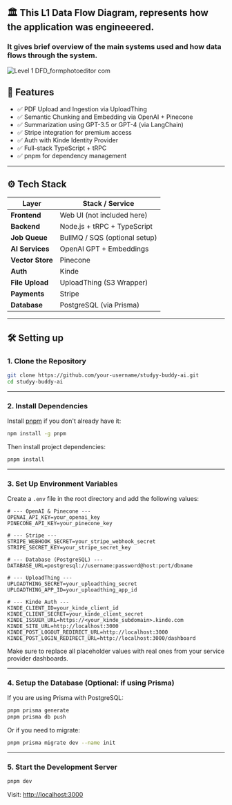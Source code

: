 ## 🏛️ This L1 Data Flow Diagram, represents how the application was engineeered.
### It gives brief overview of the main systems used and how data flows through the system.
![Level 1 DFD_formphotoeditor com](https://github.com/user-attachments/assets/8a2dacb3-c11a-4966-8e28-dc6571c950cc)

## 🚀 Features

- ✅ PDF Upload and Ingestion via UploadThing
- ✅ Semantic Chunking and Embedding via OpenAI + Pinecone
- ✅ Summarization using GPT-3.5 or GPT-4 (via LangChain)
- ✅ Stripe integration for premium access
- ✅ Auth with Kinde Identity Provider
- ✅ Full-stack TypeScript + tRPC
- ✅ pnpm for dependency management

---

## ⚙️ Tech Stack

| Layer           | Stack / Service                         |
|-----------------|------------------------------------------|
| **Frontend**     | Web UI (not included here)              |
| **Backend**      | Node.js + tRPC + TypeScript             |
| **Job Queue**    | BullMQ / SQS (optional setup)           |
| **AI Services**  | OpenAI GPT + Embeddings                 |
| **Vector Store** | Pinecone                                |
| **Auth**         | Kinde                                   |
| **File Upload**  | UploadThing (S3 Wrapper)                |
| **Payments**     | Stripe                                  |
| **Database**     | PostgreSQL (via Prisma)                 |

---

## 🛠️ Setting up

### 1. Clone the Repository

```bash
git clone https://github.com/your-username/studyy-buddy-ai.git
cd studyy-buddy-ai
````

---

### 2. Install Dependencies

Install [pnpm](https://pnpm.io) if you don't already have it:

```bash
npm install -g pnpm
```

Then install project dependencies:

```bash
pnpm install
```

---

### 3. Set Up Environment Variables

Create a `.env` file in the root directory and add the following values:

```env
# --- OpenAI & Pinecone ---
OPENAI_API_KEY=your_openai_key
PINECONE_API_KEY=your_pinecone_key

# --- Stripe ---
STRIPE_WEBHOOK_SECRET=your_stripe_webhook_secret
STRIPE_SECRET_KEY=your_stripe_secret_key

# --- Database (PostgreSQL) ---
DATABASE_URL=postgresql://username:password@host:port/dbname

# --- UploadThing ---
UPLOADTHING_SECRET=your_uploadthing_secret
UPLOADTHING_APP_ID=your_uploadthing_app_id

# --- Kinde Auth ---
KINDE_CLIENT_ID=your_kinde_client_id
KINDE_CLIENT_SECRET=your_kinde_client_secret
KINDE_ISSUER_URL=https://<your_kinde_subdomain>.kinde.com
KINDE_SITE_URL=http://localhost:3000
KINDE_POST_LOGOUT_REDIRECT_URL=http://localhost:3000
KINDE_POST_LOGIN_REDIRECT_URL=http://localhost:3000/dashboard
```

Make sure to replace all placeholder values with real ones from your service provider dashboards.

---

### 4. Setup the Database (Optional: if using Prisma)

If you are using Prisma with PostgreSQL:

```bash
pnpm prisma generate
pnpm prisma db push
```

Or if you need to migrate:

```bash
pnpm prisma migrate dev --name init
```

---

### 5. Start the Development Server

```bash
pnpm dev
```

Visit: [http://localhost:3000](http://localhost:3000)

